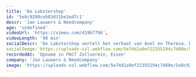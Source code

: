 ```yaml
---
title: 'De Lobstershop'
id: '5e8c9280ceb83d31be2ed7c1'
descr: 'Jan Lauwers & Needcompany'
age: 'undefined'
videoUrl: 'https://vimeo.com/41967796',
videoLength: '90 min'
socialDescr: 'De Lobstershop vertelt het verhaal van Axel en Theresa. Door een stom incident sterft hun zoon. Het verdriet is allesvernietigend en als geen enkele therapie nog helpt en zijn vrouw hem verlaat, besluit Axel zelfmoord te plegen. Op de bewuste dag trekt hij zijn beste pak aan en gaat hij, bij wijze van afscheid, nog één keer kreeft eten, met sauce armoricaine, in zijn geliefkoosde restaurant “De Lobstershop”. Maar de kelner struikelt en de kreeft met sauce armoricaine komt op Axels witte pak terecht. In de fractie van een seconde waarin Axel de saus op zijn witte pak ziet terechtkomen, wordt zijn ritueel vernietigd en ziet hij zijn hele leven in zijn gelaat ontploffen. De Lobstershop is de beschrijving van deze fractie van een seconde.“Deze tekst is geschreven in de eenzaamheid van hotelkamers met de televisie altijd aan. Het cynisch realisme en de romantische sentimentaliteit die meer en meer de hoofdtoon vormen in zowat alle gesprekken die vandaag de dag gevoerd worden, zijn daardoor onvermijdelijk aanwezig. Ik heb er mij met plezier in gewenteld en hoop van harte dat het einde van de mensheid nog een tijdje op zich zal laten wachten." - Jan Lauwers'
socialImage:'https://uploads-ssl.webflow.com/5e74d1a9ef22355294c7d60e/5e8c9228fc712a4fb9a0a5f1_Needcompany_The%20Lobster%20Shop_web.jpg'
recordedAt: 'Opname in PACT Zollverein, Essen'
company: 'Jan Lauwers & Needcompany'
image: 'https://uploads-ssl.webflow.com/5e74d1a9ef22355294c7d60e/5e8c9228fc712a4fb9a0a5f1_Needcompany_The%20Lobster%20Shop_web.jpg'
---
```


